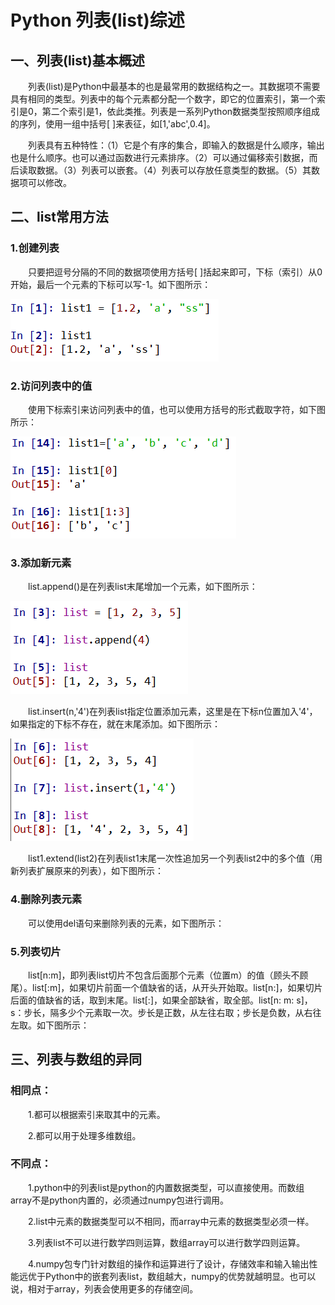 # **Python  列表(list)综述**

## **一、列表(list)基本概述**

　　列表(list)是Python中最基本的也是最常用的数据结构之一。其数据项不需要具有相同的类型。列表中的每个元素都分配一个数字，即它的位置索引，第一个索引是0，第二个索引是1，依此类推。列表是一系列Python数据类型按照顺序组成的序列，使用一组中括号[ ]来表征，如[1,'abc',0.4]。

　　列表具有五种特性：（1）它是个有序的集合，即输入的数据是什么顺序，输出也是什么顺序。也可以通过函数进行元素排序。（2）可以通过偏移索引数据，而后读取数据。（3）列表可以嵌套。（4）列表可以存放任意类型的数据。（5）其数据项可以修改。

## **二、list常用方法**

### **1.创建列表**

　　只要把逗号分隔的不同的数据项使用方括号[ ]括起来即可，下标（索引）从0开始，最后一个元素的下标可以写-1。如下图所示：

![](https://github.com/1006269809/Data_mining/blob/main/image/creat%20list.PNG)


### **2.访问列表中的值**

　　使用下标索引来访问列表中的值，也可以使用方括号的形式截取字符，如下图所示：

![](https://github.com/1006269809/Data_mining/blob/main/image/visit.PNG)


### **3.添加新元素**

　　list.append()是在列表list末尾增加一个元素，如下图所示：

![](https://github.com/1006269809/Data_mining/blob/main/image/append.PNG)


　　list.insert(n,'4')在列表list指定位置添加元素，这里是在下标n位置加入'4'，如果指定的下标不存在，就在末尾添加。如下图所示：

![](https://github.com/1006269809/Data_mining/blob/main/image/insert.PNG)


　　list1.extend(list2)在列表list1末尾一次性追加另一个列表list2中的多个值（用新列表扩展原来的列表），如下图所示：




### **4.删除列表元素**

　　可以使用del语句来删除列表的元素，如下图所示：




### **5.列表切片**

　　list[n:m]，即列表list切片不包含后面那个元素（位置m）的值（顾头不顾尾）。list[:m]，如果切片前面一个值缺省的话，从开头开始取。list[n:]，如果切片后面的值缺省的话，取到末尾。list[:]，如果全部缺省，取全部。list[n: m: s]，s：步长，隔多少个元素取一次。步长是正数，从左往右取；步长是负数，从右往左取。如下图所示：








## **三、列表与数组的异同**

### **相同点：**

　　1.都可以根据索引来取其中的元素。

　　2.都可以用于处理多维数组。

### **不同点：**

　　1.python中的列表list是python的内置数据类型，可以直接使用。而数组array不是python内置的，必须通过numpy包进行调用。

　　2.list中元素的数据类型可以不相同，而array中元素的数据类型必须一样。

　　3.列表list不可以进行数学四则运算，数组array可以进行数学四则运算。

　　4.numpy包专门针对数组的操作和运算进行了设计，存储效率和输入输出性能远优于Python中的嵌套列表list，数组越大，numpy的优势就越明显。也可以说，相对于array，列表会使用更多的存储空间。